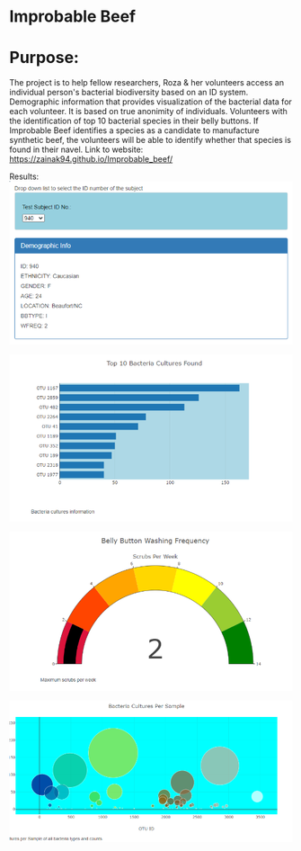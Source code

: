 # Improbable Beef
# Purpose: 
The project is to help fellow researchers, Roza & her volunteers access an individual person's bacterial biodiversity based on an ID system. Demographic information that provides visualization of the bacterial data for each volunteer. It is based on true anonimity of individuals. Volunteers with the identification of top 10 bacterial species in their belly buttons. If Improbable Beef identifies a species as a candidate to manufacture synthetic beef, the volunteers will be able to identify whether that species is found in their navel.
Link to website: https://zainak94.github.io/Improbable_beef/

Results: 
![Improbable_beef](https://github.com/Zainak94/Improbable_beef/blob/main/Resources/Demographics.PNG)

![Improbable_beef](https://github.com/Zainak94/Improbable_beef/blob/main/Resources/Top10.PNG)

![Improbable_beef](https://github.com/Zainak94/Improbable_beef/blob/main/Resources/Scrubs_per_week.PNG)

![Improbable_beef](https://github.com/Zainak94/Improbable_beef/blob/main/Resources/OTU_ID.PNG)
